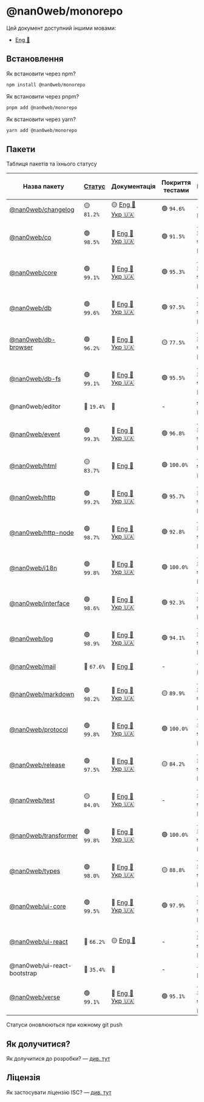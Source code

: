 # @nan0web/monorepo

Цей документ доступний іншими мовами:
- [Eng 🏴󠁧󠁢󠁥󠁮󠁧󠁿](../../README.md)

## Встановлення

Як встановити через npm?
```bash
npm install @nan0web/monorepo
```

Як встановити через pnpm?
```bash
pnpm add @nan0web/monorepo
```

Як встановити через yarn?
```bash
yarn add @nan0web/monorepo
```

## Пакети

Таблиця пакетів та їхнього статусу

|Назва пакету|[Статус](https://github.com/nan0web/monorepo/blob/main/system.md#написання-сценаріїв)|Документація|Покриття тестами|Можливості|Версія на npm|
|---|---|---|---|---|---|
 |[@nan0web/changelog](https://github.com/nan0web/changelog/) |🟡 `81.2%` |🟡 [Eng 🏴󠁧󠁢󠁥󠁮󠁧󠁿](https://github.com/nan0web/changelog/blob/main/README.md)<br />[Укр 🇺🇦](https://github.com/nan0web/changelog/blob/main/docs/uk/README.md) |🟢 `94.6%` |[🥒 d.ts](https://github.com/nan0web/changelog/tree/main/types) [🕹️ playground](https://github.com/nan0web/changelog/blob/main/playground/main.js) |1.0.0 |
 |[@nan0web/co](https://github.com/nan0web/co/) |🟢 `98.5%` |🧪 [Eng 🏴󠁧󠁢󠁥󠁮󠁧󠁿](https://github.com/nan0web/co/blob/main/README.md)<br />[Укр 🇺🇦](https://github.com/nan0web/co/blob/main/docs/uk/README.md) |🟢 `91.5%` |[🥒 d.ts](https://github.com/nan0web/co/tree/main/types) [📜 system.md](https://github.com/nan0web/co/blob/main/system.md) [🕹️ playground](https://github.com/nan0web/co/blob/main/playground/main.js) |1.0.2 |
 |[@nan0web/core](https://github.com/nan0web/core/) |🟢 `99.1%` |🧪 [Eng 🏴󠁧󠁢󠁥󠁮󠁧󠁿](https://github.com/nan0web/core/blob/main/README.md)<br />[Укр 🇺🇦](https://github.com/nan0web/core/blob/main/docs/uk/README.md) |🟢 `95.3%` |[🥒 d.ts](https://github.com/nan0web/core/tree/main/types) [📜 system.md](https://github.com/nan0web/core/blob/main/system.md) [🕹️ playground](https://github.com/nan0web/core/blob/main/playground/main.js) |1.0.1 |
 |[@nan0web/db](https://github.com/nan0web/db/) |🟢 `99.6%` |🧪 [Eng 🏴󠁧󠁢󠁥󠁮󠁧󠁿](https://github.com/nan0web/db/blob/main/README.md)<br />[Укр 🇺🇦](https://github.com/nan0web/db/blob/main/docs/uk/README.md) |🟢 `97.5%` |[🥒 d.ts](https://github.com/nan0web/db/tree/main/types) [📜 system.md](https://github.com/nan0web/db/blob/main/system.md) [🕹️ playground](https://github.com/nan0web/db/blob/main/playground/main.js) |1.0.2 |
 |[@nan0web/db-browser](https://github.com/nan0web/db-browser/) |🟢 `96.2%` |🧪 [Eng 🏴󠁧󠁢󠁥󠁮󠁧󠁿](https://github.com/nan0web/db-browser/blob/main/README.md)<br />[Укр 🇺🇦](https://github.com/nan0web/db-browser/blob/main/docs/uk/README.md) |🟡 `77.5%` |[🥒 d.ts](https://github.com/nan0web/db-browser/tree/main/types) [📜 system.md](https://github.com/nan0web/db-browser/blob/main/system.md) [🕹️ playground](https://github.com/nan0web/db-browser/blob/main/playground/main.js) |1.0.0 |
 |[@nan0web/db-fs](https://github.com/nan0web/db-fs/) |🟢 `99.1%` |🧪 [Eng 🏴󠁧󠁢󠁥󠁮󠁧󠁿](https://github.com/nan0web/db-fs/blob/main/README.md)<br />[Укр 🇺🇦](https://github.com/nan0web/db-fs/blob/main/docs/uk/README.md) |🟢 `95.5%` |[🥒 d.ts](https://github.com/nan0web/db-fs/tree/main/types) [📜 system.md](https://github.com/nan0web/db-fs/blob/main/system.md) [🕹️ playground](https://github.com/nan0web/db-fs/blob/main/playground/main.js) |1.0.0 |
 |@nan0web/editor |🔴 `19.4%` |🧪  |- |[🕹️ playground](https://github.com/nan0web/editor/blob/main/playground/main.js) |— |
 |[@nan0web/event](https://github.com/nan0web/event/) |🟢 `99.3%` |🧪 [Eng 🏴󠁧󠁢󠁥󠁮󠁧󠁿](https://github.com/nan0web/event/blob/main/README.md)<br />[Укр 🇺🇦](https://github.com/nan0web/event/blob/main/docs/uk/README.md) |🟢 `96.8%` |[🥒 d.ts](https://github.com/nan0web/event/tree/main/types) [📜 system.md](https://github.com/nan0web/event/blob/main/system.md) [🕹️ playground](https://github.com/nan0web/event/blob/main/playground/main.js) |1.0.0 |
 |[@nan0web/html](https://github.com/nan0web/html/) |🟡 `83.7%` |🧪 [Eng 🏴󠁧󠁢󠁥󠁮󠁧󠁿](https://github.com/nan0web/html/blob/main/README.md) |🟢 `100.0%` |[📜 system.md](https://github.com/nan0web/html/blob/main/system.md) [🕹️ playground](https://github.com/nan0web/html/blob/main/playground/main.js) |— |
 |[@nan0web/http](https://github.com/nan0web/http/) |🟢 `99.2%` |🧪 [Eng 🏴󠁧󠁢󠁥󠁮󠁧󠁿](https://github.com/nan0web/http/blob/main/README.md)<br />[Укр 🇺🇦](https://github.com/nan0web/http/blob/main/docs/uk/README.md) |🟢 `95.7%` |[🥒 d.ts](https://github.com/nan0web/http/tree/main/types) [📜 system.md](https://github.com/nan0web/http/blob/main/system.md) [🕹️ playground](https://github.com/nan0web/http/blob/main/playground/main.js) |1.0.1 |
 |[@nan0web/http-node](https://github.com/nan0web/http-node/) |🟢 `98.7%` |🧪 [Eng 🏴󠁧󠁢󠁥󠁮󠁧󠁿](https://github.com/nan0web/http-node/blob/main/README.md)<br />[Укр 🇺🇦](https://github.com/nan0web/http-node/blob/main/docs/uk/README.md) |🟢 `92.8%` |[🥒 d.ts](https://github.com/nan0web/http-node/tree/main/types) [📜 system.md](https://github.com/nan0web/http-node/blob/main/system.md) [🕹️ playground](https://github.com/nan0web/http-node/blob/main/playground/main.js) |1.0.1 |
 |[@nan0web/i18n](https://github.com/nan0web/i18n/) |🟢 `99.8%` |🧪 [Eng 🏴󠁧󠁢󠁥󠁮󠁧󠁿](https://github.com/nan0web/i18n/blob/main/README.md)<br />[Укр 🇺🇦](https://github.com/nan0web/i18n/blob/main/docs/uk/README.md) |🟢 `100.0%` |[🥒 d.ts](https://github.com/nan0web/i18n/tree/main/types) [📜 system.md](https://github.com/nan0web/i18n/blob/main/system.md) [🕹️ playground](https://github.com/nan0web/i18n/blob/main/playground/main.js) |1.0.1 |
 |[@nan0web/interface](https://github.com/nan0web/interface/) |🟢 `98.6%` |🧪 [Eng 🏴󠁧󠁢󠁥󠁮󠁧󠁿](https://github.com/nan0web/interface/blob/main/README.md)<br />[Укр 🇺🇦](https://github.com/nan0web/interface/blob/main/docs/uk/README.md) |🟢 `92.3%` |[🥒 d.ts](https://github.com/nan0web/interface/tree/main/types) [📜 system.md](https://github.com/nan0web/interface/blob/main/system.md) [🕹️ playground](https://github.com/nan0web/interface/blob/main/playground/main.js) |1.0.1 |
 |[@nan0web/log](https://github.com/nan0web/log/) |🟢 `98.9%` |🧪 [Eng 🏴󠁧󠁢󠁥󠁮󠁧󠁿](https://github.com/nan0web/log/blob/main/README.md)<br />[Укр 🇺🇦](https://github.com/nan0web/log/blob/main/docs/uk/README.md) |🟢 `94.1%` |[🥒 d.ts](https://github.com/nan0web/log/tree/main/types) [📜 system.md](https://github.com/nan0web/log/blob/main/system.md) [🕹️ playground](https://github.com/nan0web/log/blob/main/playground/main.js) |1.0.0 |
 |[@nan0web/mail](https://github.com/nan0web/mail/) |🔴 `67.6%` |🧪 [Eng 🏴󠁧󠁢󠁥󠁮󠁧󠁿](https://github.com/nan0web/mail/blob/main/README.md) |- |[🥒 d.ts](https://github.com/nan0web/mail/tree/main/types) [🕹️ playground](https://github.com/nan0web/mail/blob/main/playground/main.js) |— |
 |[@nan0web/markdown](https://github.com/nan0web/markdown/) |🟢 `98.2%` |🧪 [Eng 🏴󠁧󠁢󠁥󠁮󠁧󠁿](https://github.com/nan0web/markdown/blob/main/README.md)<br />[Укр 🇺🇦](https://github.com/nan0web/markdown/blob/main/docs/uk/README.md) |🟡 `89.9%` |[🥒 d.ts](https://github.com/nan0web/markdown/tree/main/types) [📜 system.md](https://github.com/nan0web/markdown/blob/main/system.md) [🕹️ playground](https://github.com/nan0web/markdown/blob/main/playground/main.js) |1.0.2 |
 |[@nan0web/protocol](https://github.com/nan0web/protocol/) |🟢 `99.8%` |🧪 [Eng 🏴󠁧󠁢󠁥󠁮󠁧󠁿](https://github.com/nan0web/protocol/blob/main/README.md)<br />[Укр 🇺🇦](https://github.com/nan0web/protocol/blob/main/docs/uk/README.md) |🟢 `100.0%` |[🥒 d.ts](https://github.com/nan0web/protocol/tree/main/types) [📜 system.md](https://github.com/nan0web/protocol/blob/main/system.md) [🕹️ playground](https://github.com/nan0web/protocol/blob/main/playground/main.js) |1.0.0 |
 |[@nan0web/release](https://github.com/nan0web/release/) |🟢 `97.5%` |🧪 [Eng 🏴󠁧󠁢󠁥󠁮󠁧󠁿](https://github.com/nan0web/release/blob/main/README.md)<br />[Укр 🇺🇦](https://github.com/nan0web/release/blob/main/docs/uk/README.md) |🟡 `84.2%` |[🥒 d.ts](https://github.com/nan0web/release/tree/main/types) [📜 system.md](https://github.com/nan0web/release/blob/main/system.md) [🕹️ playground](https://github.com/nan0web/release/blob/main/playground/main.js) |1.0.1 |
 |[@nan0web/test](https://github.com/nan0web/test/) |🟡 `84.0%` |🧪 [Eng 🏴󠁧󠁢󠁥󠁮󠁧󠁿](https://github.com/nan0web/test/blob/main/README.md)<br />[Укр 🇺🇦](https://github.com/nan0web/test/blob/main/docs/uk/README.md) |- |[🥒 d.ts](https://github.com/nan0web/test/tree/main/types) [📜 system.md](https://github.com/nan0web/test/blob/main/system.md) [🕹️ playground](https://github.com/nan0web/test/blob/main/playground/main.js) |1.0.2 |
 |[@nan0web/transformer](https://github.com/nan0web/transformer/) |🟢 `99.8%` |🧪 [Eng 🏴󠁧󠁢󠁥󠁮󠁧󠁿](https://github.com/nan0web/transformer/blob/main/README.md)<br />[Укр 🇺🇦](https://github.com/nan0web/transformer/blob/main/docs/uk/README.md) |🟢 `100.0%` |[🥒 d.ts](https://github.com/nan0web/transformer/tree/main/types) [📜 system.md](https://github.com/nan0web/transformer/blob/main/system.md) [🕹️ playground](https://github.com/nan0web/transformer/blob/main/playground/main.js) |1.0.0 |
 |[@nan0web/types](https://github.com/nan0web/types/) |🟢 `98.0%` |🧪 [Eng 🏴󠁧󠁢󠁥󠁮󠁧󠁿](https://github.com/nan0web/types/blob/main/README.md)<br />[Укр 🇺🇦](https://github.com/nan0web/types/blob/main/docs/uk/README.md) |🟡 `88.8%` |[🥒 d.ts](https://github.com/nan0web/types/tree/main/types) [📜 system.md](https://github.com/nan0web/types/blob/main/system.md) [🕹️ playground](https://github.com/nan0web/types/blob/main/playground/main.js) |1.0.2 |
 |[@nan0web/ui-core](https://github.com/nan0web/ui-core/) |🟢 `99.5%` |🧪 [Eng 🏴󠁧󠁢󠁥󠁮󠁧󠁿](https://github.com/nan0web/ui-core/blob/main/README.md)<br />[Укр 🇺🇦](https://github.com/nan0web/ui-core/blob/main/docs/uk/README.md) |🟢 `97.9%` |[🥒 d.ts](https://github.com/nan0web/ui-core/tree/main/types) [📜 system.md](https://github.com/nan0web/ui-core/blob/main/system.md) [🕹️ playground](https://github.com/nan0web/ui-core/blob/main/playground/main.js) |1.0.0 |
 |[@nan0web/ui-react](https://github.com/nan0web/ui-react/) |🔴 `66.2%` |🟡 [Eng 🏴󠁧󠁢󠁥󠁮󠁧󠁿](https://github.com/nan0web/ui-react/blob/main/README.md) |- |[🥒 d.ts](https://github.com/nan0web/ui-react/tree/main/types) [📜 system.md](https://github.com/nan0web/ui-react/blob/main/system.md) [🕹️ playground](https://github.com/nan0web/ui-react/blob/main/playground/main.js) |1.0.0 |
 |@nan0web/ui-react-bootstrap |🔴 `35.4%` |🧪  |- |[🥒 d.ts](https://github.com/nan0web/ui-react-bootstrap/tree/main/types) [🕹️ playground](https://github.com/nan0web/ui-react-bootstrap/blob/main/playground/main.js) |— |
 |[@nan0web/verse](https://github.com/nan0web/verse/) |🟢 `99.1%` |🧪 [Eng 🏴󠁧󠁢󠁥󠁮󠁧󠁿](https://github.com/nan0web/verse/blob/main/README.md)<br />[Укр 🇺🇦](https://github.com/nan0web/verse/blob/main/docs/uk/README.md) |🟢 `95.1%` |[🥒 d.ts](https://github.com/nan0web/verse/tree/main/types) [📜 system.md](https://github.com/nan0web/verse/blob/main/system.md) [🕹️ playground](https://github.com/nan0web/verse/blob/main/playground/main.js) |1.0.0 |

Статуси оновлюються при кожному git push

## Як долучитися?

Як долучитися до розробки? — [див. тут](./CONTRIBUTING.md)

## Ліцензія

Як застосувати ліцензію ISC? — [див. тут](./LICENSE)
